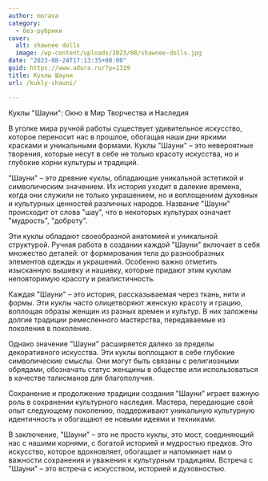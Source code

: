 ```yaml
---
author: morava
category:
  - без-рубрики
cover:
  alt: shawnee dolls
  image: /wp-content/uploads/2023/08/shawnee-dolls.jpg
date: "2023-08-24T17:13:35+00:00"
guid: https://www.adora.ru/?p=1319
title: Куклы Шауни
url: /kukly-shauni/

---
```

Куклы "Шауни": Окно в Мир Творчества и Наследия

В уголке мира ручной работы существует удивительное искусство, которое переносит нас в прошлое, обогащая наши дни яркими красками и уникальными формами. Куклы "Шауни" – это невероятные творения, которые несут в себе не только красоту искусства, но и глубокие корни культуры и традиций.

"Шауни" – это древние куклы, обладающие уникальной эстетикой и символическим значением. Их история уходит в далекие времена, когда они служили не только украшением, но и воплощением духовных и культурных ценностей различных народов. Название "Шауни" происходит от слова "шау", что в некоторых культурах означает "мудрость", "доброту".

Эти куклы обладают своеобразной анатомией и уникальной структурой. Ручная работа в создании каждой "Шауни" включает в себя множество деталей: от формирования тела до разнообразных элементов одежды и украшений. Особенно важно отметить изысканную вышивку и нашивку, которые придают этим куклам неповторимую красоту и реалистичность.

Каждая "Шауни" – это история, рассказываемая через ткань, нити и формы. Эти куклы часто олицетворяют женскую красоту и грацию, воплощая образы женщин из разных времен и культур. В них заложены долгие традиции ремесленного мастерства, передаваемые из поколения в поколение.

Однако значение "Шауни" расширяется далеко за пределы декоративного искусства. Эти куклы воплощают в себе глубокие символические смыслы. Они могут быть связаны с религиозными обрядами, обозначать статус женщины в обществе или использоваться в качестве талисманов для благополучия.

Сохранение и продолжение традиции создания "Шауни" играет важную роль в сохранении культурного наследия. Мастера, передающие свой опыт следующему поколению, поддерживают уникальную культурную идентичность и обогащают ее новыми идеями и техниками.

В заключение, "Шауни" – это не просто куклы, это мост, соединяющий нас с нашими корнями, с богатой историей и мудростью предков. Это искусство, которое вдохновляет, обогащает и напоминает нам о важности сохранения и уважения к культурным традициям. Встреча с "Шауни" – это встреча с искусством, историей и духовностью.
